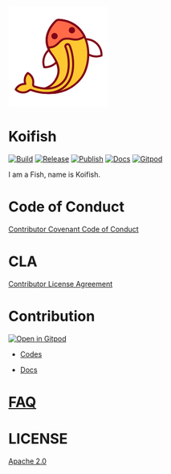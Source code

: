 ![Logo](docs/theme/favicon.png) 

# Koifish

[![Build](https://github.com/trisasnava/koifish/workflows/Build/badge.svg)](https://github.com/trisasnava/koifish/actions?query=workflow:Build)
[![Release](https://github.com/trisasnava/koifish/workflows/Release/badge.svg)](https://github.com/trisasnava/koifish/actions?query=workflow:Release)
[![Publish](https://github.com/trisasnava/koifish/workflows/Publish/badge.svg)](https://github.com/trisasnava/koifish/actions?query=workflow:Publish)
[![Docs](https://github.com/trisasnava/koifish/workflows/Docs/badge.svg)](https://github.com/trisasnava/koifish/actions?query=workflow:Docs)
[![Gitpod](https://img.shields.io/badge/Gitpod-ready--to--code-blue?logo=gitpod)](https://gitpod.io/#https://github.com/trisasnava/koifish)

I am a Fish, name is Koifish.

# Code of Conduct
  
[Contributor Covenant Code of Conduct](docs/src/contribution/CODE_OF_CONDUCT.md) 

# CLA

[Contributor License Agreement](docs/src/contribution/CLA.md)

# Contribution 

[![Open in Gitpod](https://gitpod.io/button/open-in-gitpod.svg)](https://gitpod.io/#https://github.com/trisasnava/koifish)

- [Codes](docs/src/contribution/codes.md)

- [Docs](docs/src/contribution/docs.md)

# [FAQ](docs/src/FAQ.md)

# LICENSE 

[Apache 2.0](LICENSE)